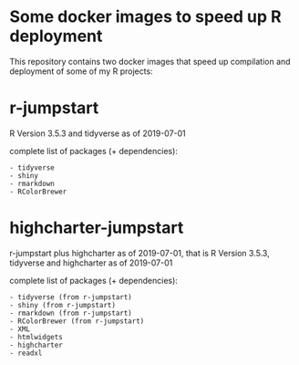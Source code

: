 Some docker images to speed up R deployment
===============================================

This repository contains two docker images that speed up compilation and deployment of some of my R projects:

# r-jumpstart

R Version 3.5.3 and tidyverse as of 2019-07-01

complete list of packages (+ dependencies):

	- tidyverse
	- shiny
	- rmarkdown
	- RColorBrewer


# highcharter-jumpstart

r-jumpstart plus highcharter as of 2019-07-01, that is R Version 3.5.3, tidyverse and highcharter as of 2019-07-01

complete list of packages (+ dependencies):

	- tidyverse (from r-jumpstart)
	- shiny (from r-jumpstart)
	- rmarkdown (from r-jumpstart)
	- RColorBrewer (from r-jumpstart)
	- XML
	- htmlwidgets
	- highcharter
	- readxl
